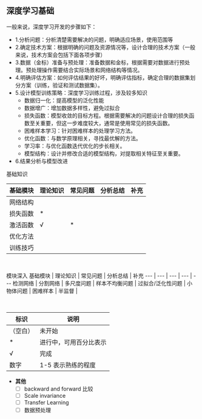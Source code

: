 ## 深度学习基础




一般来说，深度学习开发的步骤如下：
- 1.分析问题：分析清楚需要解决的问题，明确适应场景，使用范围等
- 2.确定技术方案：根据明确的问题及资源情况等，设计合理的技术方案（一般来说，技术方案会包括下面各项步骤）
- 3.数据（金标）准备与预处理：准备数据和金标，根据需要对数据进行预处理。预处理操作需要结合实际场景和网络结构等情况。
- 4.明确评估方案：如何评估结果的好坏，明确评估指标，确定合理的数据集划分方案（训练，验证和测试数据集）。
- 5.设计模型训练策略：深度学习训练过程，涉及较多知识
  - 数据归一化：提高模型的泛化性能
  - 数据增广：增加数据多样性，避免过拟合
  - 损失函数：模型收敛的目标方程。根据需要解决的问题设计合理的损失函数至关重要，但这一步难度较大，通常是使用常见的损失函数。
  - 困难样本学习：针对困难样本的处理学习方法。
  - 优化函数：与数学原理相关，寻找最优解的方法。
  - 学习率：与优化函数迭代优化的步长相关。
  - 模型结构：设计并修改合适的模型结构，对提取相关特征至关重要。
- 6.结果分析与模型改进


基础知识

基础模块 | 理论知识 | 常见问题 | 分析总结 | 补充
 --- | --- | --- | --- | ---
网络结构 | 
损失函数 | * | 
激活函数 | √ | * | 
优化方法 | 
训练技巧 | 
<br>

模块深入
基础模块 | 理论知识 | 常见问题 | 分析总结 | 补充
 --- | --- | --- | --- | ---
检测网络 | 
分割网络 | 
多尺度问题 | 
样本不均衡问题 |
过拟合/泛化性问题 |
小物体问题 |
困难样本 | 
半监督 | 

<br>

标识 | 说明 
--- | ---
（空白） | 未开始
\* | 进行中，可用百分比表示
√ | 完成
数字 | 1-5 表示熟练的程度 


- **其他**
  - [ ] backward and forward 比较
  - [ ] Scale invariance
  - [ ] Transfer Learning
  - [ ] 数据预处理